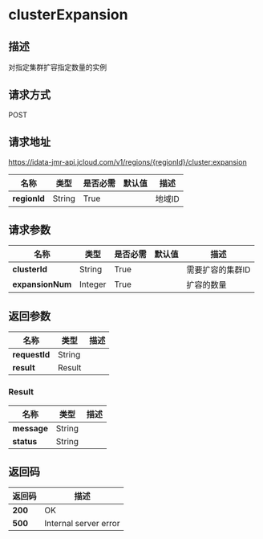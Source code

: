# clusterExpansion


## 描述
对指定集群扩容指定数量的实例

## 请求方式
POST

## 请求地址
https://idata-jmr-api.jcloud.com/v1/regions/{regionId}/cluster:expansion

|名称|类型|是否必需|默认值|描述|
|---|---|---|---|---|
|**regionId**|String|True| |地域ID|

## 请求参数
|名称|类型|是否必需|默认值|描述|
|---|---|---|---|---|
|**clusterId**|String|True| |需要扩容的集群ID|
|**expansionNum**|Integer|True| |扩容的数量|


## 返回参数
|名称|类型|描述|
|---|---|---|
|**requestId**|String| |
|**result**|Result| |

### Result
|名称|类型|描述|
|---|---|---|
|**message**|String| |
|**status**|String| |

## 返回码
|返回码|描述|
|---|---|
|**200**|OK|
|**500**|Internal server error|
